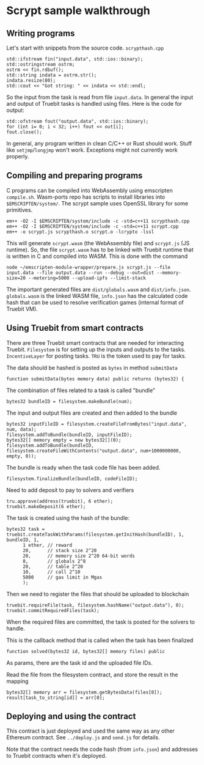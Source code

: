 
# Scrypt sample walkthrough

## Writing programs

Let's start with snippets from the source code. `scrypthash.cpp`
```
std::ifstream fin("input.data", std::ios::binary);
std::ostringstream ostrm;
ostrm << fin.rdbuf();
std::string indata = ostrm.str();
indata.resize(80);
std::cout << "Got string: " << indata << std::endl;
```

So the input from the task is read from file `input.data`. In general the input and output of Truebit tasks is handled using files.
Here is the code for output:
```
std::ofstream fout("output.data", std::ios::binary);
for (int i= 0; i < 32; i++) fout << out[i];
fout.close();
```

In general, any program written in clean C/C++ or Rust should work. Stuff like `setjmp`/`longjmp` won't work. Exceptions might not currently work properly.

## Compiling and preparing programs

C programs can be compiled into WebAssembly using emscripten `compile.sh`.
Wasm-ports repo has scripts to install libraries into `$EMSCRIPTEN/system/`.
The scrypt sample uses OpenSSL library for some primitives.
```
em++ -O2 -I $EMSCRIPTEN/system/include -c -std=c++11 scrypthash.cpp
em++ -O2 -I $EMSCRIPTEN/system/include -c -std=c++11 scrypt.cpp
em++ -o scrypt.js scrypthash.o scrypt.o -lcrypto -lssl
```

This will generate `scrypt.wasm` (the WebAssembly file) and `scrypt.js` (JS runtime).
So, the file `scrypt.wasm` has to be linked with Truebit runtime that is written in C and compiled into WASM.
This is done with the command
```
node ~/emscripten-module-wrapper/prepare.js scrypt.js --file input.data --file output.data --run --debug --out=dist --memory-size=20 --metering=5000 --upload-ipfs --limit-stack
```

The important generated files are `dist/globals.wasm` and `dist/info.json`. `globals.wasm` is the linked WASM file, `info.json` has the calculated code hash that
can be used to resolve verification games (internal format of Truebit VM).

## Using Truebit from smart contracts

There are three Truebit smart contracts that are needed for interacting Truebit. `Filesystem` is for setting up the inputs and outputs to the tasks.
`IncentiveLayer` for posting tasks. `TRU` is the token used to pay for tasks.

The data should be hashed is posted as `bytes` in method `submitData`
```
function submitData(bytes memory data) public returns (bytes32) {
```

The combination of files related to a task is called "bundle"
```
bytes32 bundleID = filesystem.makeBundle(num);
```

The input and output files are created and then added to the bundle
```
bytes32 inputFileID = filesystem.createFileFromBytes("input.data", num, data);
filesystem.addToBundle(bundleID, inputFileID);
bytes32[] memory empty = new bytes32[](0);
filesystem.addToBundle(bundleID, filesystem.createFileWithContents("output.data", num+1000000000, empty, 0));
```

The bundle is ready when the task code file has been added.
```
filesystem.finalizeBundle(bundleID, codeFileID);
```

Need to add deposit to pay to solvers and verifiers
```
tru.approve(address(truebit), 6 ether);
truebit.makeDeposit(6 ether);
```

The task is created using the hash of the bundle:
```
bytes32 task = truebit.createTaskWithParams(filesystem.getInitHash(bundleID), 1, bundleID, 1,
      1 ether, // reward
      20,      // stack size 2^20
      20,      // memory size 2^20 64-bit words
      8,       // globals 2^8
      20,      // table 2^20
      10,      // call 2^10
      5000     // gas limit in Mgas
      );
```

Then we need to register the files that should be uploaded to blockchain
```
truebit.requireFile(task, filesystem.hashName("output.data"), 0);
truebit.commitRequiredFiles(task);
```
When the required files are committed, the task is posted for the solvers to handle.

This is the callback method that is called when the task has been finalized
```
function solved(bytes32 id, bytes32[] memory files) public
```
As params, there are the task id and the uploaded file IDs.

Read the file from the filesystem contract, and store the result in the mapping
```
bytes32[] memory arr = filesystem.getBytesData(files[0]);
result[task_to_string[id]] = arr[0];
```

## Deploying and using the contract

This contract is just deployed and used the same way as any other Ethereum contract.
See `../deploy.js` and `send.js` for details.

Note that the contract needs the code hash (from `info.json`) and addresses to Truebit contracts when it's deployed.
